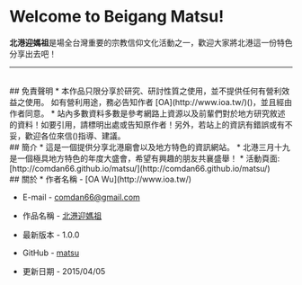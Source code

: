 # Welcome to Beigang Matsu!
**北港迎媽祖**是場全台灣重要的宗教信仰文化活動之一，歡迎大家將北港這一份特色分享出去吧！

---
<br />
## <a name="免責聲明"></a>免責聲明
* 本作品只限分享於研究、研討性質之使用，並不提供任何有營利效益之使用。
如有營利用途，務必告知作者 [OA](http://www.ioa.tw/)(<comdan66@gmail.com>)，並且經由作者同意。
* 站內多數資料多數是參考網路上資源以及前輩們對於地方研究敘述的資料！如要引用，請標明出處或告知原作者！另外，若站上的資訊有錯誤或有不妥，歡迎各位來信(<comdan66@gmail.com>)指導、建議。

<br/>
## <a name="簡介"></a>簡介
* 這是一個提供分享北港廟會以及地方特色的資訊網站。
* 北港三月十九是一個極具地方特色的年度大盛會，希望有興趣的朋友共襄盛舉！
* 活動頁面: [http://comdan66.github.io/matsu/](http://comdan66.github.io/matsu/)


<br/>
## <a name="關於"></a>關於
* 作者名稱 - [OA Wu](http://www.ioa.tw/)

* E-mail - <comdan66@gmail.com>

* 作品名稱 - [北港迎媽祖](http://comdan66.github.io/matsu/)

* 最新版本 - 1.0.0

* GitHub - [matsu](https://github.com/comdan66/matsu)

* 更新日期 - 2015/04/05